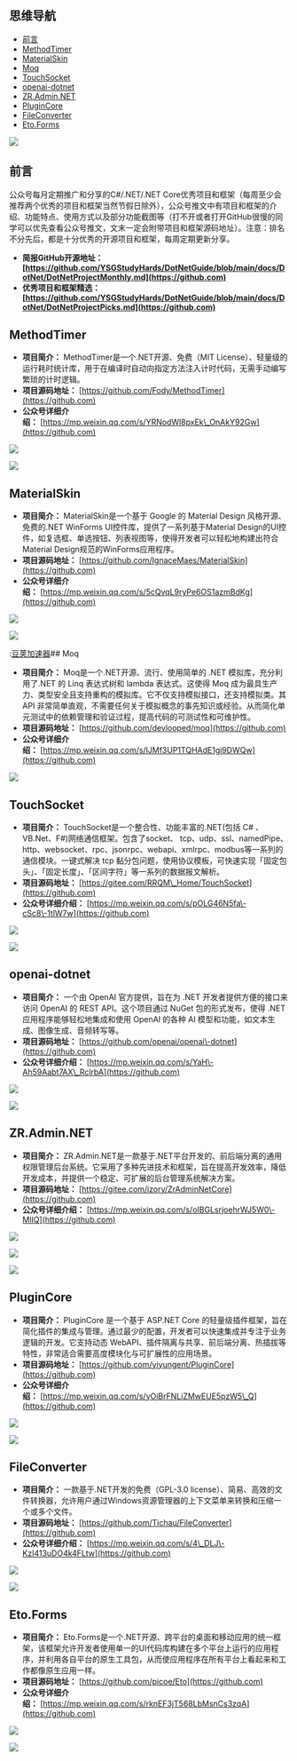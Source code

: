 ## 思维导航

* [前言](https://github.com)
* [MethodTimer](https://github.com)
* [MaterialSkin](https://github.com)
* [Moq](https://github.com)
* [TouchSocket](https://github.com)
* [openai\-dotnet](https://github.com)
* [ZR.Admin.NET](https://github.com)
* [PluginCore](https://github.com)
* [FileConverter](https://github.com)
* [Eto.Forms](https://github.com)

![](https://img2024.cnblogs.com/blog/1336199/202410/1336199-20241031211655650-322680705.png)


## 前言


公众号每月定期推广和分享的C\#/.NET/.NET Core优秀项目和框架（每周至少会推荐两个优秀的项目和框架当然节假日除外），公众号推文中有项目和框架的介绍、功能特点、使用方式以及部分功能截图等（打不开或者打开GitHub很慢的同学可以优先查看公众号推文，文末一定会附带项目和框架源码地址）。注意：排名不分先后，都是十分优秀的开源项目和框架，每周定期更新分享。


* **简报GitHub开源地址：[https://github.com/YSGStudyHards/DotNetGuide/blob/main/docs/DotNet/DotNetProjectMonthly.md](https://github.com)**
* **优秀项目和框架精选：[https://github.com/YSGStudyHards/DotNetGuide/blob/main/docs/DotNet/DotNetProjectPicks.md](https://github.com)**


## MethodTimer


* **项目简介：** MethodTimer是一个.NET开源、免费（MIT License）、轻量级的运行耗时统计库，用于在编译时自动向指定方法注入计时代码，无需手动编写繁琐的计时逻辑。
* **项目源码地址：** [https://github.com/Fody/MethodTimer](https://github.com)
* **公众号详细介绍：** [https://mp.weixin.qq.com/s/YRNodWl8pxEk\_OnAkY92Gw](https://github.com)


![](https://img2024.cnblogs.com/blog/1336199/202410/1336199-20241031211930079-1881099948.png)


![](https://img2024.cnblogs.com/blog/1336199/202410/1336199-20241031211935488-2056670183.png)


## MaterialSkin


* **项目简介：** MaterialSkin是一个基于 Google 的 Material Design 风格开源、免费的.NET WinForms UI控件库，提供了一系列基于Material Design的UI控件，如复选框、单选按钮、列表视图等，使得开发者可以轻松地构建出符合Material Design规范的WinForms应用程序。
* **项目源码地址：** [https://github.com/IgnaceMaes/MaterialSkin](https://github.com)
* **公众号详细介绍：** [https://mp.weixin.qq.com/s/5cQvqL9ryPe6OS1azmBdKg](https://github.com)


![](https://img2024.cnblogs.com/blog/1336199/202410/1336199-20241031212005807-329013821.png)


![](https://img2024.cnblogs.com/blog/1336199/202410/1336199-20241031212011740-1638356071.png)


:[豆荚加速器](https://yirou.org)## Moq


* **项目简介：** Moq是一个.NET开源、流行、使用简单的 .NET 模拟库，充分利用了.NET 的 Linq 表达式树和 lambda 表达式。这使得 Moq 成为最具生产力、类型安全且支持重构的模拟库。它不仅支持模拟接口，还支持模拟类。其 API 非常简单直观，不需要任何关于模拟概念的事先知识或经验。从而简化单元测试中的依赖管理和验证过程，提高代码的可测试性和可维护性。
* **项目源码地址：** [https://github.com/devlooped/moq](https://github.com)
* **公众号详细介绍：** [https://mp.weixin.qq.com/s/lJMf3UP1TQHAdE1gi9DWQw](https://github.com)


![](https://img2024.cnblogs.com/blog/1336199/202410/1336199-20241031212029126-1358116679.png)


## TouchSocket


* **项目简介：** TouchSocket是一个整合性、功能丰富的.NET(包括 C\# 、VB.Net、F\#)网络通信框架。包含了socket、 tcp、udp、ssl、namedPipe、http、websocket、rpc、jsonrpc、webapi、xmlrpc、modbus等一系列的通信模块。一键式解决 tcp 黏分包问题，使用协议模板，可快速实现「固定包头」、「固定长度」、「区间字符」等一系列的数据报文解析。
* **项目源码地址：** [https://gitee.com/RRQM\_Home/TouchSocket](https://github.com)
* **公众号详细介绍：** [https://mp.weixin.qq.com/s/pOLG46N5fa\-cSc8\-1tlW7w](https://github.com)


![](https://img2024.cnblogs.com/blog/1336199/202410/1336199-20241031212043334-1062422202.png)


![](https://img2024.cnblogs.com/blog/1336199/202410/1336199-20241031212050464-19908179.png)


## openai\-dotnet


* **项目简介：** 一个由 OpenAI 官方提供，旨在为 .NET 开发者提供方便的接口来访问 OpenAI 的 REST API。这个项目通过 NuGet 包的形式发布，使得 .NET 应用程序能够轻松地集成和使用 OpenAI 的各种 AI 模型和功能，如文本生成、图像生成、音频转写等。
* **项目源码地址：** [https://github.com/openai/openai\-dotnet](https://github.com)
* **公众号详细介绍：** [https://mp.weixin.qq.com/s/YaH\-Ah59Aabt7AX\_RclrbA](https://github.com)


![](https://img2024.cnblogs.com/blog/1336199/202410/1336199-20241031212110899-2042173740.png)


![](https://img2024.cnblogs.com/blog/1336199/202410/1336199-20241031212116404-827385295.png)


## ZR.Admin.NET


* **项目简介：** ZR.Admin.NET是一款基于.NET平台开发的、前后端分离的通用权限管理后台系统。它采用了多种先进技术和框架，旨在提高开发效率，降低开发成本，并提供一个稳定、可扩展的后台管理系统解决方案。
* **项目源码地址：** [https://gitee.com/izory/ZrAdminNetCore](https://github.com)
* **公众号详细介绍：** [https://mp.weixin.qq.com/s/oIBGLsrjoehrWJ5W0\-MlIQ](https://github.com)


![](https://img2024.cnblogs.com/blog/1336199/202410/1336199-20241031212139491-1021983248.png)


![](https://img2024.cnblogs.com/blog/1336199/202410/1336199-20241031212144773-1745253909.png)


![](https://img2024.cnblogs.com/blog/1336199/202410/1336199-20241031212153839-1600560982.png)


## PluginCore


* **项目简介：** PluginCore 是一个基于 ASP.NET Core 的轻量级插件框架，旨在简化插件的集成与管理。通过最少的配置，开发者可以快速集成并专注于业务逻辑的开发。它支持动态 WebAPI、插件隔离与共享、前后端分离、热插拔等特性，非常适合需要高度模块化与可扩展性的应用场景。
* **项目源码地址：** [https://github.com/yiyungent/PluginCore](https://github.com)
* **公众号详细介绍：** [https://mp.weixin.qq.com/s/yOiBrFNLiZMwEUE5pzW5\_Q](https://github.com)


![](https://img2024.cnblogs.com/blog/1336199/202410/1336199-20241031212214689-1730973157.png)


![](https://img2024.cnblogs.com/blog/1336199/202410/1336199-20241031212220212-1663768575.png)


## FileConverter


* **项目简介：** 一款基于.NET开发的免费（GPL\-3\.0 license）、简易、高效的文件转换器，允许用户通过Windows资源管理器的上下文菜单来转换和压缩一个或多个文件。
* **项目源码地址：** [https://github.com/Tichau/FileConverter](https://github.com)
* **公众号详细介绍：** [https://mp.weixin.qq.com/s/4\_DLJ\-KzI413uDO4k4FLtw](https://github.com)


![](https://img2024.cnblogs.com/blog/1336199/202410/1336199-20241031212249028-627838469.png)


![](https://img2024.cnblogs.com/blog/1336199/202410/1336199-20241031212254399-631225522.png)


## Eto.Forms


* **项目简介：** Eto.Forms是一个.NET开源、跨平台的桌面和移动应用的统一框架，该框架允许开发者使用单一的UI代码库构建在多个平台上运行的应用程序，并利用各自平台的原生工具包，从而使应用程序在所有平台上看起来和工作都像原生应用一样。
* **项目源码地址：** [https://github.com/picoe/Eto](https://github.com)
* **公众号详细介绍：** [https://mp.weixin.qq.com/s/rknEF3jT568LbMsnCs3zqA](https://github.com)


![](https://img2024.cnblogs.com/blog/1336199/202410/1336199-20241031212313999-1229683177.png)


![](https://img2024.cnblogs.com/blog/1336199/202410/1336199-20241031212320342-253650062.png)


